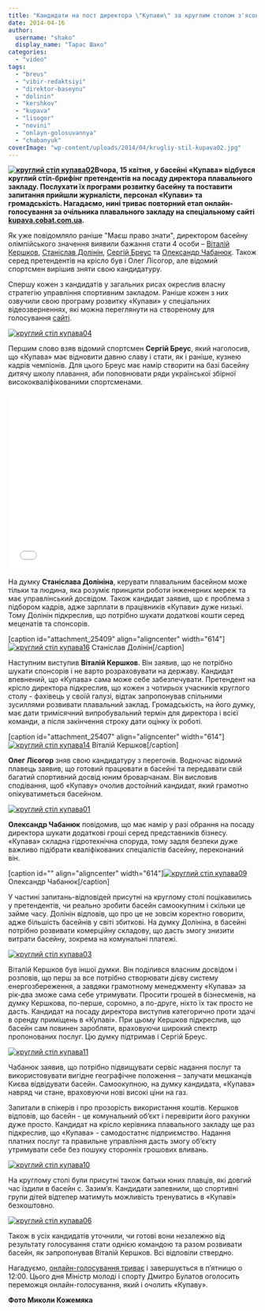 ```yaml
---
title: "Кандидати на пост директора \"Купави\" за круглим столом з'ясовували, хто кращий"
date: 2014-04-16
author: 
  username: "shako"
  display_name: "Тарас Шако"
categories: 
  - "video"
tags: 
  - "breus"
  - "vibir-redaktsiyi"
  - "direktor-baseynu"
  - "dolinin"
  - "kershkov"
  - "kupava"
  - "lisogor"
  - "novini"
  - "onlayn-golosuvannya"
  - "chabanyuk"
coverImage: "wp-content/uploads/2014/04/krugliy-stil-kupava02.jpg"
---
```


**[![круглий стіл купава02](https://mpz.brovary.org/wp-content/uploads/2014/04/krugliy-stil-kupava02.jpg)](https://mpz.brovary.org/wp-content/uploads/2014/04/krugliy-stil-kupava02.jpg)Вчора, 15 квітня, у басейні «Купава» відбувся круглий стіл-брифінг претендентів на посаду директора плавального закладу. Послухати їх програми розвитку басейну та поставити запитання прийшли журналісти, персонал «Купави» та громадськість. Нагадаємо, нині триває повторний етап онлайн-голосування за очільника плавального закладу на спеціальному сайті [kupava.cobat.com.ua](https://kupava.cobat.com.ua/).** 

Як уже повідомляло раніше "Маєш право знати", директором басейну олімпійського значення виявили бажання стати 4 особи – [Віталій Кершков](https://kupava.cobat.com.ua/programs/kershov), [Станіслав Долінін](https://kupava.cobat.com.ua/programs/dolinin), [Сергій Бреус](https://kupava.cobat.com.ua/programs/breus) та [Олександр Чабанюк](https://kupava.cobat.com.ua/programs/4banuk). Також серед претендентів на крісло був і Олег Лісогор, але відомий спортсмен вирішив зняти свою кандидатуру.

Спершу кожен з кандидатів у загальних рисах окреслив власну стратегію управління спортивним закладом. Раніше кожен з них озвучили свою програму розвитку «Купави» у спеціальних відеозверненнях, які можна переглянути на створеному для голосування [сайті](https://kupava.cobat.com.ua/).

[![круглий стіл купава04](https://mpz.brovary.org/wp-content/uploads/2014/04/krugliy-stil-kupava04.jpg)](https://mpz.brovary.org/wp-content/uploads/2014/04/krugliy-stil-kupava04.jpg)

Першим слово взяв відомий спортсмен **Сергій Бреус**, який наголосив, що «Купава» має відновити давню славу і стати, як і раніше, кузнею кадрів чемпіонів. Для цього Бреус має намір створити на базі басейну дитячу школу плавання, аби поповнювати ряди української збірної висококваліфікованими спортсменами.

<iframe width="480" height="360" src="//www.youtube.com/embed/5XUFlUfD-WI" frameborder="0" allowfullscreen></iframe>

На думку **Станіслава Долініна**, керувати плавальним басейном може тільки та людина, яка розуміє принципи роботи інженерних мереж та має управлінський досвідом. Також кандидат заявив, що є проблема з підбором кадрів, адже зарплати в працівників «Купави» дуже низькі. Тому Долінін підкреслив, що потрібно шукати додаткові кошти серед меценатів та спонсорів.

\[caption id="attachment\_25409" align="aligncenter" width="614"\][![круглий стіл купава16](https://mpz.brovary.org/wp-content/uploads/2014/04/krugliy-stil-kupava16.jpg)](https://mpz.brovary.org/wp-content/uploads/2014/04/krugliy-stil-kupava16.jpg) Станіслав Долінін\[/caption\]

Наступним виступив **Віталій Кершков**. Він заявив, що не потрібно шукати спонсорів і не варто розраховувати на державу. Кандидат впевнений, що «Купава» сама може себе забезпечувати. Претендент на крісло директора підкреслив, що кожен з чотирьох учасників круглого столу - фахівець у своїй галузі, відтак запропонував спільними зусиллями розвивати плавальний заклад. Громадськість, на його думку, має дати тримісячний випробувальний термін для директора і всієї команди, а після закінчення строку дати оцінку їх роботі.

\[caption id="attachment\_25407" align="aligncenter" width="614"\][![круглий стіл купава14](https://mpz.brovary.org/wp-content/uploads/2014/04/krugliy-stil-kupava14.jpg)](https://mpz.brovary.org/wp-content/uploads/2014/04/krugliy-stil-kupava14.jpg) Віталій Кершков\[/caption\]

**Олег Лісогор** зняв свою кандидатуру з перегонів. Водночас відомий плавець заявив, що готовий працювати в басейні та передавати свій багатий спортивний досвід юним броварчанам. Він висловив сподівання, щоб «Купаву» очолив достойний кандидат, який грамотно опікуватиметься басейном.

[![круглий стіл купава01](https://mpz.brovary.org/wp-content/uploads/2014/04/krugliy-stil-kupava01.jpg)](https://mpz.brovary.org/wp-content/uploads/2014/04/krugliy-stil-kupava01.jpg)

**Олександр Чабанюк** повідомив, що має намір у разі обрання на посаду директора шукати додаткові гроші серед представників бізнесу. «Купава» складна гідротехнічна споруда, тому задля безпеки дуже важливо підібрати кваліфікованих спеціалістів басейну, переконаний він.

\[caption id="" align="aligncenter" width="614"\][![круглий стіл купава09](https://mpz.brovary.org/wp-content/uploads/2014/04/krugliy-stil-kupava09.jpg)](https://mpz.brovary.org/wp-content/uploads/2014/04/krugliy-stil-kupava09.jpg) Олександр Чабанюк\[/caption\]

У частині запитань-відповідей присутні на круглому столі поцікавились у претендентів, чи реально зробити басейн самоокупним і скільки це займе часу. Долінін відповів, що про це не зовсім коректно говорити, адже більшість басейнів у світі збиткові. На думку Долініна, в басейні потрібно розвивати комерційну складову, що дасть змогу знизити витрати басейну, зокрема на комунальні платежі.

[![круглий стіл купава03](https://mpz.brovary.org/wp-content/uploads/2014/04/krugliy-stil-kupava03.jpg)](https://mpz.brovary.org/wp-content/uploads/2014/04/krugliy-stil-kupava03.jpg)

Віталій Кершков був іншої думки. Він поділився власним досвідом і розповів, що перш за все потрібно створювати дієву систему енергозбереження, а завдяки грамотному менеджменту «Купава» за рік-два зможе сама себе утримувати. Просити грошей в бізнесменів, на думку Кершкова, по-перше, соромно, а по-друге, ніхто їх так просто не дасть. Кандидат на посаду директора виступив категорично проти здачі в оренду приміщень в «Купаві». При цьому Кершков підкреслив, що басейн сам повинен заробляти, враховуючи широкий спектр пропонованих послуг. Цю думку підтримав і Сергій Бреус.

[![круглий стіл купава11](https://mpz.brovary.org/wp-content/uploads/2014/04/krugliy-stil-kupava11.jpg)](https://mpz.brovary.org/wp-content/uploads/2014/04/krugliy-stil-kupava11.jpg)

Чабанюк заявив, що потрібно підвищувати сервіс надання послуг та використовувати вигідне географічне положення – залучати мешканців Києва відвідувати басейн. Самоокупною, на думку кандидата, «Купава» навряд чи стане, враховуючи нові високі ціни на газ.

Запитали в спікерів і про прозорість використання коштів. Кершков відповів, що басейн - це комунальний об’єкт і перевірити його рахунки дуже просто. Кандидат на крісло керівника плавального закладу ще раз підкреслив, що «Купава» - самодостатнє підприємство. Надання платних послуг та правильне управління дасть змогу об’єкту утримувати себе без пошуку сторонніх грошових вливань.

[![круглий стіл купава10](https://mpz.brovary.org/wp-content/uploads/2014/04/krugliy-stil-kupava10.jpg)](https://mpz.brovary.org/wp-content/uploads/2014/04/krugliy-stil-kupava10.jpg)

На круглому столі були присутні також батьки юних плавців, які довгий час їздили в басейн с. Зазим’я. Кандидати запевнили, що спортивні групи дітей відтепер матимуть можливість тренуватись в «Купаві» безкоштовно.

[![круглий стіл купава06](https://mpz.brovary.org/wp-content/uploads/2014/04/krugliy-stil-kupava06.jpg)](https://mpz.brovary.org/wp-content/uploads/2014/04/krugliy-stil-kupava06.jpg)

Також в усіх кандидатів уточнили, чи готові вони незалежно від результату голосування стати однією командою та разом розвивати басейн, як запропонував Віталій Кершков. Всі відповіли ствердно.

Нагадуємо, [онлайн-голосування триває](https://mpz.brovary.org/startuvalo-povtorne-golosuvannya-za-kandidativ-na-posadu-direktora-kupavi/) і завершується в п’ятницю о 12:00. Цього дня Міністр молоді і спорту Дмитро Булатов оголосить переможця онлайн-голосування, який і очолить «Купаву».

**Фото Миколи Кожемяка**
